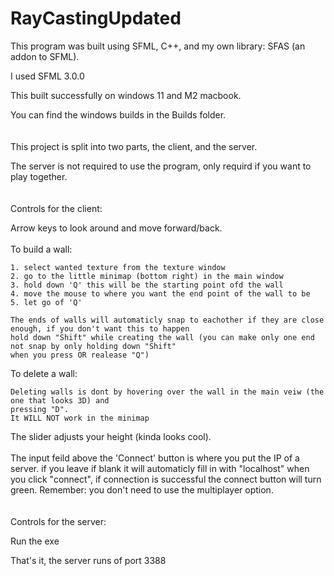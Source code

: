 # RayCastingUpdated

This program was built using SFML, C++, and my own library: SFAS (an addon to SFML).

I used SFML 3.0.0

This built successfully on windows 11 and M2 macbook.

You can find the windows builds in the Builds folder.
<br/>
<br/>
<br/>
This project is split into two parts, the client, and the server.

The server is not required to use the program, only requird if you want to play together.
<br/>
<br/>
<br/>
Controls for the client:

  Arrow keys to look around and move forward/back.
  <br/>
  <br/>
  To build a wall:
  
    1. select wanted texture from the texture window
    2. go to the little minimap (bottom right) in the main window 
    3. hold down 'Q' this will be the starting point ofd the wall
    4. move the mouse to where you want the end point of the wall to be
    5. let go of 'Q'
    
    The ends of walls will automaticly snap to eachother if they are close enough, if you don't want this to happen
    hold down "Shift" while creating the wall (you can make only one end not snap by only holding down "Shift"
    when you press OR realease "Q")
  To delete a wall:
  
    Deleting walls is dont by hovering over the wall in the main veiw (the one that looks 3D) and 
    pressing "D". 
    It WILL NOT work in the minimap
    
  The slider adjusts your height (kinda looks cool).
  <br/>
  <br/>
  The input feild above the 'Connect' button is where you put the IP of a server.
  if you leave if blank it will automaticly fill in with "localhost" when you click "connect", if connection is
  successful the connect button will turn green.
  Remember: you don't need to use the multiplayer option.
  <br/>
  <br/>
  <br/>
Controls for the server:
  
  Run the exe
  
  That's it, the server runs of port 3388
 

